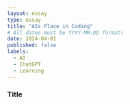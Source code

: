 ```yaml
---
layout: essay
type: essay
title: "AIs Place in Coding"
# All dates must be YYYY-MM-DD format!
date: 2024-04-01
published: false
labels:
  - AI
  - ChatGPT
  - Learning
---
```


### Title
